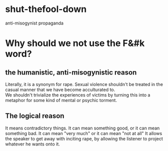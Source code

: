 # shut-thefool-down
anti-misogynist propaganda

Why should we not use the F&#k word?
=====================================

the humanistic, anti-misogynistic reason
----------------------------------------
Literally, it is a synonym for rape.  Sexual violence shouldn't be treated in the casual manner that we have become acculturated to.  
We shouldn't trivialize the experiences of victims by turning this into a metaphor for some kind of mental or psychic torment.


The logical reason
------------------
It means contradictory things.  It can mean something good, or it can mean something bad.  It can mean "very much" or it can mean "not at all"
It allows the speaker to get away with inciting rape, by allowing the listener to project whatever he wants onto it.
